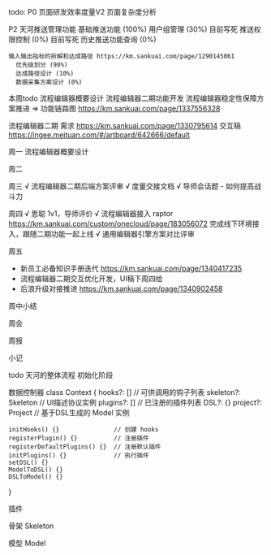 todo: 
  P0
    页面研发效率度量V2
      页面复杂度分析

  P2
    天河推送管理功能
      基础推送功能 (100%)
      用户组管理 (30%) 目前写死
      推送权限控制 (0%) 目前写死
      历史推送功能查询 (0%) 
    
    输入输出指标的拆解和达成路径 https://km.sankuai.com/page/1290145061
      优先级划分 (90%)
      达成路径设计 (10%)
      数据采集方案设计 (0%)
  
本周todo
  流程编辑器概要设计
  流程编辑器二期功能开发
  流程编辑器稳定性保障方案推进 => 功能链路图 https://km.sankuai.com/page/1337556328

  流程编辑器二期
    需求 https://km.sankuai.com/page/1330795614
    交互稿 https://ingee.meituan.com/#/artboard/642666/default


周一
  流程编辑器概要设计 

周二

周三
  √ 流程编辑器二期后端方案评审
  √ 度量交接文档
  √ 导师会话题 - 如何提高战斗力

周四
  √ 思聪 1v1，导师评价
  √ 流程编辑器接入 raptor https://km.sankuai.com/custom/onecloud/page/183056072
    完成线下环境接入，跟随二期功能一起上线
  √ 通用编辑器引擎方案对比评审
  
周五
  - 新员工必备知识手册迭代 https://km.sankuai.com/page/1340417235
  - 流程编辑器二期交互优化开发，UI稿下周四给 
  - 后浪升级对接推进 https://km.sankuai.com/page/1340902458

周中小结
  
周会

周报

小记

todo
  天河的整体流程
    初始化阶段

数据控制器 
  class Context {
    hooks?: []                   // 可供调用的钩子列表
    skeleton?: Skeleton          // UI描述协议实例
    plugins?: []                 // 已注册的插件列表
    DSL?: {}
    project?: Project            // 基于DSL生成的 Model 实例

    initHooks() {}               // 创建 hooks
    registerPlugin() {}          // 注册插件
    registerDefaultPlugins() {}  // 注册默认插件
    initPlugins() {}             // 执行插件
    setDSL() {}
    ModelToDSL() {}
    DSLToModel() {}
  }

插件 

骨架 Skeleton

模型 Model
